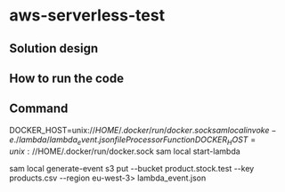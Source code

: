 # aws-serverless-test

## Solution design

## How to run the code

## Command
DOCKER_HOST=unix://$HOME/.docker/run/docker.sock sam local invoke -e ./lambda/lambda_event.json fileProcessorFunction
DOCKER_HOST=unix://$HOME/.docker/run/docker.sock sam local start-lambda

 sam local generate-event s3 put --bucket product.stock.test --key products.csv --region eu-west-3> lambda_event.json 
